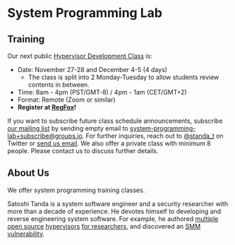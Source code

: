 System Programming Lab
=======================

Training
---------

Our next public [Hypervisor Development Class](Hypervisor_Development_for_Security_Researchers.md) is:
- Date: November 27-28 and December 4-5 (4 days)
  - The class is split into 2 Monday-Tuesday to allow students review contents in between.
- Time: 8am - 4pm (PST/GMT-8) / 4pm - 1am (CET/GMT+2)
- Format: Remote (Zoom or similar)
- **Register at [RegFox](https://systemprogramminglab.regfox.com/hypervisor-development-for-security-researchers-nov-2023)!**

If you want to subscribe future class schedule announcements, subscribe [our mailing list](https://groups.io/g/system-programming-lab) by sending empty email to [system-programming-lab+subscribe@groups.io](mailto:system-programming-lab+subscribe@groups.io?subject=Subscribe%20Request). For further inquiries, reach out to [@standa_t](https://twitter.com/standa_t) on Twitter or [send us email](mailto:tanda.sat@gmail.com?subject=Hypervisor%20Development%20for%20Security%20Researchers). We also offer a private class with minimum 8 people. Please contact us to discuss further details.


About Us
---------

We offer system programming training classes.

Satoshi Tanda is a system software engineer and a security researcher with more than a decade of experience. He devotes himself to developing and reverse engineering system software. For example, he authored [multiple](https://github.com/tandasat/HyperPlatform) [open source](https://github.com/tandasat/SimpleSvm) [hypervisors](https://github.com/tandasat/MiniVisorPkg) [for researchers](https://github.com/tandasat/MiniVisorPkg), and discovered an [SMM vulnerability](https://github.com/tandasat/SmmExploit).
